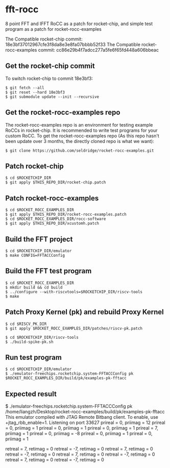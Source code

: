 # fft-rocc
8 point FFT and IFFT RoCC as a patch for rocket-chip, and simple test program as a patch for rocket-rocc-examples


The Compatible rocket-chip commit: 18e3bf37012967cfe3f8da8e3e8fa07bbbb52f33
The Compatible rocket-rocc-examples commit: cc86e29b4f7adcc277a5fe6f65fd448a606bbeac

## Get the rocket-chip commit

To switch rocket-chip to commit 18e3bf3:

	$ git fetch --all
	$ git reset --hard 18e3bf3
	$ git submodule update --init --recursive

## Get the rocket-rocc-examples repo

The rocket-rocc-examples repo is an environment for testing example RoCCs in rocket-chip. It is recommended to write test programs for your custom RoCC. To get the rocket-rocc-examples repo (As this repo hasn't been update over 3 months, the directly cloned repo is what we want):

	$ git clone https://github.com/seldridge/rocket-rocc-examples.git

## Patch rocket-chip

	$ cd $ROCKETCHIP_DIR
	$ git apply $THIS_REPO_DIR/rocket-chip.patch

## Patch rocket-rocc-examples

	$ cd $ROCKET_ROCC_EXAMPLES_DIR
	$ git apply $THIS_REPO_DIR/rocket-rocc-examples.patch
	$ cd $ROCKET_ROCC_EXAMPLES_DIR/rocc-software
	$ git apply $THIS_REPO_DIR/xcustomh.patch

## Build the FFT project

	$ cd $ROCKETCHIP_DIR/emulator
	$ make CONFIG=FFTACCConfig

## Build the FFT test program

	$ cd $ROCKET_ROCC_EXAMPLES_DIR
	$ mkdir build && cd build
	$ ../configure --with-riscvtools=$ROCKETCHIP_DIR/riscv-tools
	$ make

## Patch Proxy Kernel (pk) and rebuild Proxy Kernel

	$ cd $RISCV_PK_DIR
	$ git apply $ROCKET_ROCC_EXAMPLES_DIR/patches/riscv-pk.patch

	$ cd $ROCKETCHIP_DIR/riscv-tools
	$ ./build-spike-pk.sh

## Run test program

	$ cd $ROCKETCHIP_DIR/emulator
	$ ./emulator-freechips.rocketchip.system-FFTACCConfig pk $ROCKET_ROCC_EXAMPLES_DIR/build/pk/examples-pk-fftacc

## Expected result
$ ./emulator-freechips.rocketchip.system-FFTACCConfig pk /home/liangzh/Desktop/rocket-rocc-examples/build/pk/examples-pk-fftacc 
This emulator compiled with JTAG Remote Bitbang client. To enable, use +jtag_rbb_enable=1.
Listening on port 33627
prireal = 0, priimag = 12 
prireal = 0, priimag = 1 
prireal = 0, priimag = 1 
prireal = 0, priimag = 1 
prireal = 7, priimag = 1 
prireal = 0, priimag = -8 
prireal = 0, priimag = 1 
prireal = 0, priimag = 1 

retreal = 7, retimag = 0 
retreal = -7, retimag = 0 
retreal = 7, retimag = 0 
retreal = -7, retimag = 0 
retreal = 7, retimag = 0 
retreal = -7, retimag = 0 
retreal = 7, retimag = 0 
retreal = -7, retimag = 0




